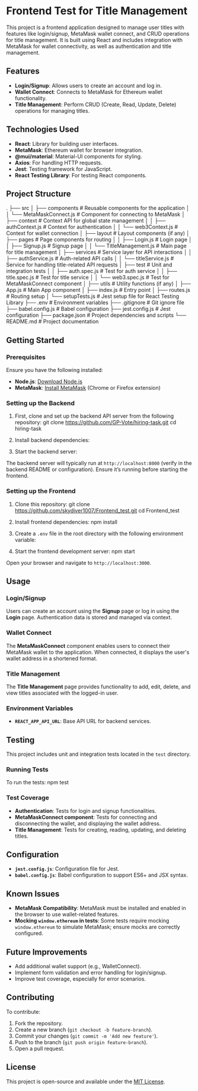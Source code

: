 # Frontend Test for Title Management

This project is a frontend application designed to manage user titles with features like login/signup, MetaMask wallet connect, and CRUD operations for title management. It is built using React and includes integration with MetaMask for wallet connectivity, as well as authentication and title management.

## Features

- **Login/Signup**: Allows users to create an account and log in.
- **Wallet Connect**: Connects to MetaMask for Ethereum wallet functionality.
- **Title Management**: Perform CRUD (Create, Read, Update, Delete) operations for managing titles.

## Technologies Used

- **React**: Library for building user interfaces.
- **MetaMask**: Ethereum wallet for browser integration.
- **@mui/material**: Material-UI components for styling.
- **Axios**: For handling HTTP requests.
- **Jest**: Testing framework for JavaScript.
- **React Testing Library**: For testing React components.

## Project Structure

. ├── src │ ├── components # Reusable components for the application │ │ └── MetaMaskConnect.js # Component for connecting to MetaMask │ ├── context # Context API for global state management │ │ ├── authContext.js # Context for authentication │ │ └── web3Context.js # Context for wallet connection │ ├── layout # Layout components (if any) │ ├── pages # Page components for routing │ │ ├── Login.js # Login page │ │ ├── Signup.js # Signup page │ │ └── TitleManagement.js # Main page for title management │ ├── services # Service layer for API interactions │ │ ├── authService.js # Auth-related API calls │ │ └── titleService.js # Service for handling title-related API requests │ ├── test # Unit and integration tests │ │ ├── auth.spec.js # Test for auth service │ │ ├── title.spec.js # Test for title service │ │ └── web3.spec.js # Test for MetaMaskConnect component │ ├── utils # Utility functions (if any) │ ├── App.js # Main App component │ ├── index.js # Entry point │ ├── routes.js # Routing setup │ └── setupTests.js # Jest setup file for React Testing Library ├── .env # Environment variables ├── .gitignore # Git ignore file ├── babel.config.js # Babel configuration ├── jest.config.js # Jest configuration ├── package.json # Project dependencies and scripts └── README.md # Project documentation

## Getting Started

### Prerequisites

Ensure you have the following installed:

- **Node.js**: [Download Node.js](https://nodejs.org/)
- **MetaMask**: [Install MetaMask](https://metamask.io/) (Chrome or Firefox extension)

### Setting up the Backend

1. First, clone and set up the backend API server from the following repository:
   git clone https://github.com/GP-Vote/hiring-task.git cd hiring-task

2. Install backend dependencies:
3. Start the backend server:

The backend server will typically run at `http://localhost:8000` (verify in the backend README or configuration). Ensure it’s running before starting the frontend.

### Setting up the Frontend

1. Clone this repository:
   git clone https://github.com/skydiver1007/Frontend_test.git cd Frontend_test

2. Install frontend dependencies:
   npm install

3. Create a `.env` file in the root directory with the following environment variable:

4. Start the frontend development server:
   npm start

Open your browser and navigate to `http://localhost:3000`.

## Usage

### Login/Signup

Users can create an account using the **Signup** page or log in using the **Login** page. Authentication data is stored and managed via context.

### Wallet Connect

The **MetaMaskConnect** component enables users to connect their MetaMask wallet to the application. When connected, it displays the user's wallet address in a shortened format.

### Title Management

The **Title Management** page provides functionality to add, edit, delete, and view titles associated with the logged-in user.

### Environment Variables

- **`REACT_APP_API_URL`**: Base API URL for backend services.

## Testing

This project includes unit and integration tests located in the `test` directory.

### Running Tests

To run the tests:
npm test

### Test Coverage

- **Authentication**: Tests for login and signup functionalities.
- **MetaMaskConnect component**: Tests for connecting and disconnecting the wallet, and displaying the wallet address.
- **Title Management**: Tests for creating, reading, updating, and deleting titles.

## Configuration

- **`jest.config.js`**: Configuration file for Jest.
- **`babel.config.js`**: Babel configuration to support ES6+ and JSX syntax.

## Known Issues

- **MetaMask Compatibility**: MetaMask must be installed and enabled in the browser to use wallet-related features.
- **Mocking `window.ethereum` in tests**: Some tests require mocking `window.ethereum` to simulate MetaMask; ensure mocks are correctly configured.

## Future Improvements

- Add additional wallet support (e.g., WalletConnect).
- Implement form validation and error handling for login/signup.
- Improve test coverage, especially for error scenarios.

## Contributing

To contribute:

1. Fork the repository.
2. Create a new branch (`git checkout -b feature-branch`).
3. Commit your changes (`git commit -m 'Add new feature'`).
4. Push to the branch (`git push origin feature-branch`).
5. Open a pull request.

## License

This project is open-source and available under the [MIT License](LICENSE).
